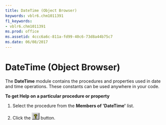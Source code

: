 ```yaml
---
title: DateTime (Object Browser)
keywords: vblr6.chm1011391
f1_keywords:
- vblr6.chm1011391
ms.prod: office
ms.assetid: 4ccc6a6c-811a-fd99-40c6-73d8a44b75c7
ms.date: 06/08/2017
---
```



# DateTime (Object Browser)

The  **DateTime** module contains the procedures and properties used in date and time operations. These constants can be used anywhere in your code.

 **To get Help on a particular procedure or property**




1. Select the procedure from the  **Members of 'DateTime'** list.
    
2. Click the 
![Help button](../../../images/but_help_ZA01201583.gif) button.
    


